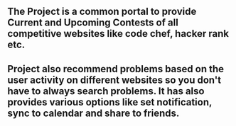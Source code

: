 The Project is a common portal to provide Current and Upcoming Contests of all competitive websites like code chef, hacker rank etc. 
---
Project also recommend problems based on the user activity on different websites so you don't have to always search problems. It has also provides various options like set notification, sync to calendar and share to friends.
---

